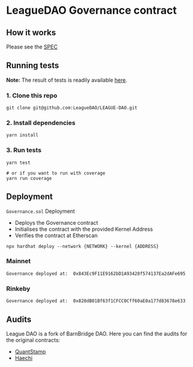 # LeagueDAO Governance contract

## How it works
Please see the [SPEC](./SPEC.md)

## Running tests
**Note:** The result of tests is readily available [here](./test-results.md).

### 1. Clone this repo
```shell
git clone git@github.com:LeagueDAO/LEAGUE-DAO.git
```

### 2. Install dependencies
```shell
yarn install
```

### 3. Run tests
```shell
yarn test

# or if you want to run with coverage
yarn run coverage
```

## Deployment

`Governance.sol` Deployment
- Deploys the Governance contract
- Initialises the contract with the provided Kernel Address
- Verifies the contract at Etherscan
```
npx hardhat deploy --network {NETWORK} --kernel {ADDRESS}
```

### Mainnet
```shell
Governance deployed at:  0x843Ec9F11E9162bD1A93428f574137Ea2dAFe695
```
### Rinkeby
```shell
Governance deployed at:  0x820dB01Bf63f1CFCC0Cff60aE0a177d83678e633
```

## Audits
League DAO is a fork of BarnBridge DAO. Here you can find the audits for the original contracts:
- [QuantStamp](https://github.com/BarnBridge/BarnBridge-PM/blob/master/audits/Quantstamp-DAO.pdf)
- [Haechi](https://github.com/BarnBridge/BarnBridge-PM/blob/master/audits/HAECHI-DAO.pdf)
